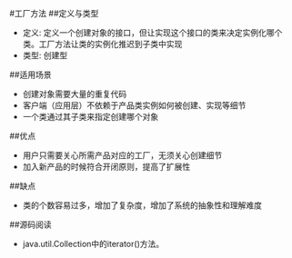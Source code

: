 #工厂方法
##定义与类型
- 定义: 定义一个创建对象的接口，但让实现这个接口的类来决定实例化哪个类。工厂方法让类的实例化推迟到子类中实现
- 类型: 创建型

##适用场景
- 创建对象需要大量的重复代码
- 客户端（应用层）不依赖于产品类实例如何被创建、实现等细节
- 一个类通过其子类来指定创建哪个对象

##优点
- 用户只需要关心所需产品对应的工厂，无须关心创建细节
- 加入新产品的时候符合开闭原则，提高了扩展性

##缺点
- 类的个数容易过多，增加了复杂度，增加了系统的抽象性和理解难度  

##源码阅读
-  java.util.Collection中的iterator()方法。